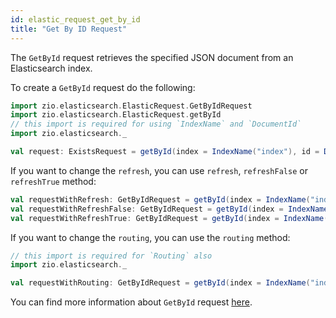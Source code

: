 ```yaml
---
id: elastic_request_get_by_id
title: "Get By ID Request"
---
```


The `GetById` request retrieves the specified JSON document from an Elasticsearch index.

To create a `GetById` request do the following:
```scala
import zio.elasticsearch.ElasticRequest.GetByIdRequest
import zio.elasticsearch.ElasticRequest.getById
// this import is required for using `IndexName` and `DocumentId`
import zio.elasticsearch._

val request: ExistsRequest = getById(index = IndexName("index"), id = DocumentId("111"))
```

If you want to change the `refresh`, you can use `refresh`, `refreshFalse` or `refreshTrue` method:
```scala
val requestWithRefresh: GetByIdRequest = getById(index = IndexName("index"), id = DocumentId("111")).refresh(true)
val requestWithRefreshFalse: GetByIdRequest = getById(index = IndexName("index"), id = DocumentId("111")).refreshFalse
val requestWithRefreshTrue: GetByIdRequest = getById(index = IndexName("index"), id = DocumentId("111")).refreshTrue
```

If you want to change the `routing`, you can use the `routing` method:
```scala
// this import is required for `Routing` also
import zio.elasticsearch._

val requestWithRouting: GetByIdRequest = getById(index = IndexName("index"), id = DocumentId("111")).routing(Routing("routing"))
```

You can find more information about `GetById` request [here](https://www.elastic.co/guide/en/elasticsearch/reference/7.17/docs-get.html).
